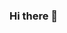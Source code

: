 ### Hi there 👋

<!--
**ItsRealNise/ItsRealNise** is a ✨ _special_ ✨ repository because its `README.md` (this file) appears on your GitHub profile.

About Me

- My Team: HazardTeam
- I new in programming
-->
